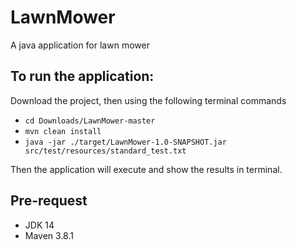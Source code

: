 # LawnMower
A java application for lawn mower
## To run the application:
Download the project, then using the following terminal commands
- `cd Downloads/LawnMower-master`
- `mvn clean install`
- `java -jar ./target/LawnMower-1.0-SNAPSHOT.jar src/test/resources/standard_test.txt` 


Then the application will execute and show the results in terminal.

## Pre-request
- JDK 14
- Maven 3.8.1
